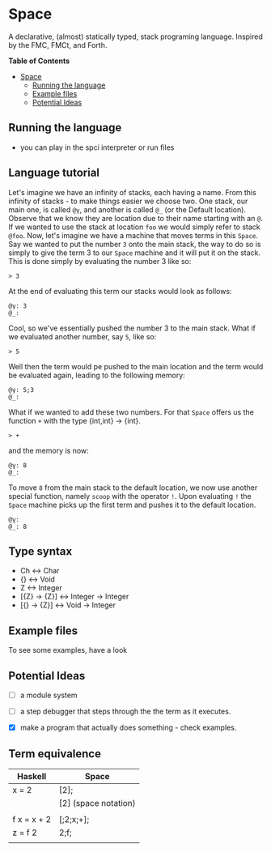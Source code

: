 # Space

A declarative, (almost) statically typed, stack programing language. Inspired by
the FMC, FMCt, and Forth.

<!-- markdown-toc start - Don't edit this section. Run M-x markdown-toc-refresh-toc -->
**Table of Contents**

- [Space](#space)
    - [Running the language](#running-the-language)
    - [Example files](#example-files)
    - [Potential Ideas](#potential-ideas)

<!-- markdown-toc end -->

## Running the language
- you can play in the spci interpreter or run files

## Language tutorial

Let's imagine we have an infinity of stacks, each having a name. From this
infinity of stacks - to make things easier we choose two. One stack, our main
one, is called `@γ`, and another is called `@_` (or the Default location).
Observe that we know they are location due to their name starting with an
`@`. If we wanted to use the stack at location `foo` we would simply refer to
stack `@foo`. Now, let's imagine we have a machine that moves terms in this
`Space`. Say we wanted to put the number `3` onto the main stack, the way to do
so is simply to give the term 3 to our `Space` machine and it will put it on the
stack. This is done simply by evaluating the number 3 like so:

```space
> 3
```

At the end of evaluating this term our stacks would look as follows:

```space-memory
@γ: 3
@_: 
```

Cool, so we've essentially pushed the number 3 to the main stack. What if we
evaluated another number, say `5`, like so:

```space
> 5
```

Well then the term would pe pushed to the main location and the term would be
evaluated again, leading to the following memory:

```space
@γ: 5;3
@_: 
```

What if we wanted to add these two numbers. For that `Space` offers us the
function `+` with the type {int,int} -> {int}.

```space
> +
```

and the memory is now:

```space
@γ: 8
@_: 
```

To move `8` from the main stack to the default location, we now use another
special function, namely `scoop` with the operator `!`. Upon evaluating `!` the
`Space` machine picks up the first term and pushes it to the default location.

```space
@γ: 
@_: 8
```

## Type syntax 
  - Ch           <-> Char
  - {}           <-> Void 
  - Z            <-> Integer
  - [{Z} -> {Z}] <-> Integer -> Integer 
  - [{}  -> {Z}] <-> Void    -> Integer


## Example files 

To see some examples, have a look 

## Potential Ideas

- [ ] a module system

- [ ] a step debugger that steps through the the term as it executes.

- [x] make a program that actually does something - check examples.

## Term equivalence

| Haskell     | Space                     |
|-------------|---------------------------|
| x = 2       | [2];<x>                   |
|             | <x> [2]  (space notation) |
|             |                           |
| f x = x + 2 | [<x>;2;x;+];<f>           |
| z = f 2     | 2;f;<z>                   |
|             |                           |

